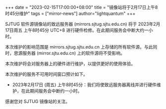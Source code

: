 +++
date = "2023-02-15T17:00:00+08:00"
title = "镜像站将于2月17日上午8时45分维护"
tags = ["mirror-news"]
author="lightquantum"
+++

SJTUG 软件源镜像站的致远服务器 (mirrors.sjtug.sjtu.edu.cn) 将于 2023年2月17日周五 上午8时45分 UTC+8 进行硬件检修。在此期间服务会中断大约一小时。

本次维护的影响范围是 mirrors.sjtug.sjtu.edu.cn 上存储的所有软件源。与此同时，思源服务器 (mirror.sjtu.edu.cn) 上的软件源将不受影响。

本次维护将会对服务器上的硬件进行维护，以提供更好的使用体验。

本次维护的服务不可用时间窗口预计如下。

* 2023年2月17日 (周五) 上午8时45分：我们将使致远服务器离线并进行硬件维护，在此期间服务会中断约一小时。

感谢您对 SJTUG 镜像站的关注。
